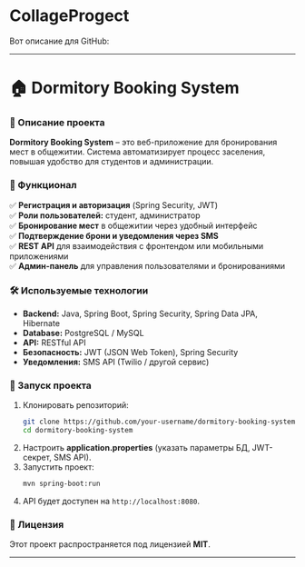 # CollageProgect

Вот описание для GitHub:  

---

# 🏠 Dormitory Booking System  

### 📌 Описание проекта  
**Dormitory Booking System** – это веб-приложение для бронирования мест в общежитии. Система автоматизирует процесс заселения, повышая удобство для студентов и администрации.  

### 🚀 Функционал  
✅ **Регистрация и авторизация** (Spring Security, JWT)  
✅ **Роли пользователей:** студент, администратор  
✅ **Бронирование мест** в общежитии через удобный интерфейс  
✅ **Подтверждение брони и уведомления через SMS**  
✅ **REST API** для взаимодействия с фронтендом или мобильными приложениями  
✅ **Админ-панель** для управления пользователями и бронированиями  

### 🛠 Используемые технологии  
- **Backend:** Java, Spring Boot, Spring Security, Spring Data JPA, Hibernate  
- **Database:** PostgreSQL / MySQL  
- **API:** RESTful API  
- **Безопасность:** JWT (JSON Web Token), Spring Security  
- **Уведомления:** SMS API (Twilio / другой сервис)  

### 🔧 Запуск проекта  
1. Клонировать репозиторий:  
   ```sh
   git clone https://github.com/your-username/dormitory-booking-system.git
   cd dormitory-booking-system
   ```  
2. Настроить **application.properties** (указать параметры БД, JWT-секрет, SMS API).  
3. Запустить проект:  
   ```sh
   mvn spring-boot:run
   ```  
4. API будет доступен на `http://localhost:8080`.  

### 📜 Лицензия  
Этот проект распространяется под лицензией **MIT**.  

---

